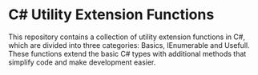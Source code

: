 # C# Utility Extension Functions

This repository contains a collection of utility extension functions in C#, which are divided into three categories: Basics, IEnumerable and Usefull. These functions extend the basic C# types with additional methods that simplify code and make development easier.


